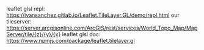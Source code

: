 leaflet glsl repl: https://ivansanchez.gitlab.io/Leaflet.TileLayer.GL/demo/repl.html
our tileserver: https://server.arcgisonline.com/ArcGIS/rest/services/World_Topo_Map/MapServer/tile/{z}/{y}/{x}
leaflet glsl doc: https://www.npmjs.com/package/leaflet.tilelayer.gl